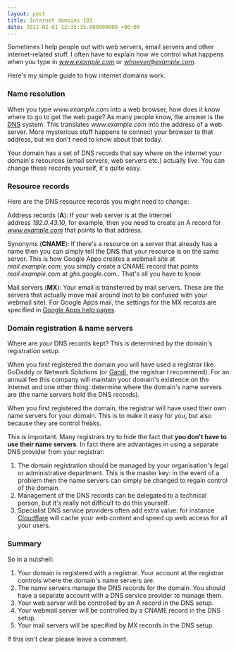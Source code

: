 ```yaml
---
layout: post
title: Internet domains 101
date: 2012-02-01 12:35:35.000000000 +00:00
---
```

Sometimes I help people out with web servers, email servers and other internet-related stuff. I often have to explain how we control what happens when you type in <em>www.example.com</em> or <em>whoever@example.com</em>.

Here's my simple guide to how internet domains work.
<h3>Name resolution</h3>
When you type <em>www.example.com</em> into a web browser, how does it know where to go to get the web page? As many people know, the answer is the <a href="https://en.wikipedia.org/wiki/Domain_Name_System" target="_blank">DNS</a> system. This translates <em>www.example.com</em> into the address of a web server. More mysterious stuff happens to connect your browser to that address, but we don't need to know about that today.

Your domain has a set of DNS records that say where on the internet your domain's resources (email servers, web servers etc.) actually live. You can change these records yourself, it's quite easy.
<h3>Resource records</h3>
Here are the DNS resource records you might need to change:

Address records (<strong>A</strong>): If your web server is at the internet address <em>192.0.43.10</em>, for example, then you need to create an A record for <em>www.example.com</em> that points to that address.

Synonyms (<strong>CNAME</strong>): If there's a resource on a server that already has a name then you can simply tell the DNS that your resource is on the same server. This is how Google Apps creates a webmail site at <em>mail.example.com</em>; you simply create a CNAME record that points <em>mail.example.com</em> at <em>ghs.google.com.</em>. That's all you have to know.

Mail servers (<strong>MX</strong>): Your email is transferred by mail servers. These are the servers that actually move mail around (not to be confused with your webmail site). For Google Apps mail, the settings for the MX records are specified in <a href="https://support.google.com/a/bin/answer.py?hl=en&amp;answer=174125" target="_blank">Google Apps help pages</a>.
<h3>Domain registration &amp; name servers</h3>
Where are <em>your</em> DNS records kept? This is determined by the domain's registration setup.

When you first registered the domain you will have used a registrar like GoDaddy or Network Solutions (or <a href="https://www.gandi.net/no-bullshit" target="_blank">Gandi</a>, the registrar I recommend). For an annual fee this company will maintain your domain's existence on the internet and one other thing: determine where the domain's name servers are (the name servers hold the DNS records).

When you first registered the domain, the registrar will have used their own name servers for your domain. This is to make it easy for you, but also because they are control freaks.

This is important. Many registrars try to hide the fact that <strong>you don't have to use their name servers</strong>. In fact there are advantages in using a separate DNS provider from your registrar:
<ol>
	<li>The domain registration should be managed by your organisation's legal or administrative department. This is the master key: in the event of a problem then the name servers can simply be changed to regain control of the domain.</li>
	<li>Management of the DNS records can be delegated to a technical person, but it's really not difficult to do this yourself.</li>
	<li>Specialist DNS service providers often add extra value: for instance <a href="http://www.cloudflare.com/">Cloudflare</a> will cache your web content and speed up web access for all your users.</li>
</ol>
<h3>Summary</h3>
So in a nutshell:
<ol>
	<li>Your domain is registered with a registrar. Your account at the registrar controls where the domain's name servers are.</li>
	<li>The name servers manage the DNS records for the domain. You should have a separate account with a DNS service provider to manage them.</li>
	<li>Your web server will be controlled by an A record in the DNS setup.</li>
	<li>Your webmail server will be controlled by a CNAME record in the DNS setup.</li>
	<li>Your mail servers will be specified by MX records in the DNS setup.</li>
</ol>
If this isn't clear please leave a comment.
